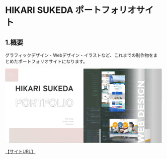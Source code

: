 # HIKARI SUKEDA ポートフォリオサイト

## 1.概要  

グラフィックデザイン・Webデザイン・イラストなど、これまでの制作物をまとめたポートフォリオサイトになります。

![ポートフォリオサイトPCファーストビュー](./first-view.png)

[【サイトURL】](https://portfolio.hikari-design.site/)  
